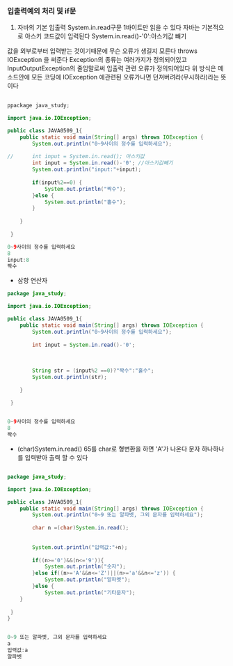 ### 입출력예외 처리 및 if문


1. 자바의 기본 입출력
System.in.read구문
1바이트만 읽을 수 있다
자바는 기본적으로 아스키 코드값이 입력된다
System.in.read()-'0':아스키값 뺴기 

값을 외부로부터 입력받는 것이기때문에 무슨 오류가 생길지 모른다  throws IOException 을 써준다 
Exception의 종류는 여러가지가 정의되어있고InputOutputException의 줄임말로써 입출력 관련 오류가 정의되어있다
위 방식은 메소드안에 모든 코딩에 IOException 에관련된 오류가나면 던져버려라(무시하라)라는 뜻이다





```java
  
ppackage java_study;

import java.io.IOException;

public class JAVA0509_1{
	public static void main(String[] args) throws IOException {
		System.out.println("0~9사이의 정수를 입력하세요");
		
//		int input = System.in.read(); 아스키값
        int input = System.in.read()-'0'; //아스키값빼기
		System.out.println("input:"+input);
		
		if(input%2==0) {
			System.out.println("짝수");
		}else {
			System.out.println("홀수");
		}
		
	}
	
 }	


```

```java
0~9사이의 정수를 입력하세요
8
input:8
짝수

```
- 삼항 연산자

```java
package java_study;

import java.io.IOException;

public class JAVA0509_1{
	public static void main(String[] args) throws IOException {
		System.out.println("0~9사이의 정수를 입력하세요");
		
		int input = System.in.read()-'0';
		
		
		
		String str = (input%2 ==0)?"짝수":"홀수";
		System.out.println(str);
		
	}
	
 }	



```

```java
0~9사이의 정수를 입력하세요
8
짝수

```



- (char)System.in.read()
65를 char로 형변환을 하면 'A'가 나온다
문자 하나하나를 입력받아 출력 할 수 있다



```java

package java_study;

import java.io.IOException;

public class JAVA0509_1{
	public static void main(String[] args) throws IOException {
		System.out.println("0~9 또는 알파벳, 그외 문자를 입력하세요");
		
		char n =(char)System.in.read();
		
		
		System.out.println("입력값:"+n);
		
		if((n>='0')&&(n<='9')){
			System.out.println("숫자");
		}else if((n>='A'&&n<='Z')||(n>='a'&&n<='z')) {
			System.out.println("알파벳");
		}else {
			System.out.println("기타문자");
	}
	
 }	
}

```
```java

0~9 또는 알파벳, 그외 문자를 입력하세요
a
입력값:a
알파벳

```


